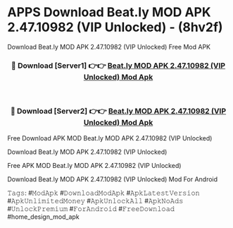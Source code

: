 # APPS Download Beat.ly MOD APK 2.47.10982 (VIP Unlocked) - (8hv2f)
Download Beat.ly MOD APK 2.47.10982 (VIP Unlocked) Free Mod APK

<div align="center">
<h3>🔴 Download [Server1] 👉👉 <a href="https://apk-comot.site?title=Beat.ly_MOD_APK_2.47.10982_(VIP_Unlocked)">Beat.ly MOD APK 2.47.10982 (VIP Unlocked) Mod Apk</a></h3><br>

<h3>🔴 Download [Server2] 👉👉 <a href="https://apk-comot.site?title=Beat.ly_MOD_APK_2.47.10982_(VIP_Unlocked)">Beat.ly MOD APK 2.47.10982 (VIP Unlocked) Mod Apk</a></h3>
</div>


Free Download APK MOD Beat.ly MOD APK 2.47.10982 (VIP Unlocked)

Download Beat.ly MOD APK 2.47.10982 (VIP Unlocked) 

Free APK MOD Beat.ly MOD APK 2.47.10982 (VIP Unlocked) 

Download Beat.ly MOD APK 2.47.10982 (VIP Unlocked) Mod For Android

𝚃𝚊𝚐𝚜: #𝙼𝚘𝚍𝙰𝚙𝚔 #𝙳𝚘𝚠𝚗𝚕𝚘𝚊𝚍𝙼𝚘𝚍𝙰𝚙𝚔 #𝙰𝚙𝚔𝙻𝚊𝚝𝚎𝚜𝚝𝚅𝚎𝚛𝚜𝚒𝚘𝚗 #𝙰𝚙𝚔𝚄𝚗𝚕𝚒𝚖𝚒𝚝𝚎𝚍𝙼𝚘𝚗𝚎𝚢 #𝙰𝚙𝚔𝚄𝚗𝚕𝚘𝚌𝚔𝙰𝚕𝚕 #𝙰𝚙𝚔𝙽𝚘𝙰𝚍𝚜 #𝚄𝚗𝚕𝚘𝚌𝚔𝙿𝚛𝚎𝚖𝚒𝚞𝚖 #𝙵𝚘𝚛𝙰𝚗𝚍𝚛𝚘𝚒𝚍 #𝙵𝚛𝚎𝚎𝙳𝚘𝚠𝚗𝚕𝚘𝚊𝚍 #home_design_mod_apk
